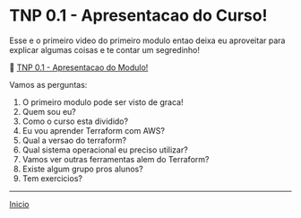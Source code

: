 # TNP 0.1 - Apresentacao do Curso!

Esse e o primeiro video do primeiro modulo entao deixa eu aproveitar para explicar algumas coisas e te contar um segredinho!


🎥 [TNP 0.1 - Apresentacao do Modulo!]()


Vamos as perguntas:

1. O primeiro modulo pode ser visto de graca!
1. Quem sou eu?
1. Como o curso esta dividido?
1. Eu vou aprender Terraform com AWS?
1. Qual a versao do terraform?
1. Qual sistema operacional eu preciso utilizar?
1. Vamos ver outras ferramentas alem do Terraform?
1. Existe algum grupo pros alunos?
1. Tem exercicios?

---

[Inicio](/README.md)